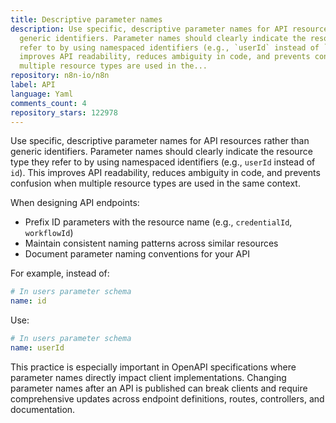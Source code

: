```yaml
---
title: Descriptive parameter names
description: Use specific, descriptive parameter names for API resources rather than
  generic identifiers. Parameter names should clearly indicate the resource type they
  refer to by using namespaced identifiers (e.g., `userId` instead of `id`). This
  improves API readability, reduces ambiguity in code, and prevents confusion when
  multiple resource types are used in the...
repository: n8n-io/n8n
label: API
language: Yaml
comments_count: 4
repository_stars: 122978
---
```


Use specific, descriptive parameter names for API resources rather than generic identifiers. Parameter names should clearly indicate the resource type they refer to by using namespaced identifiers (e.g., `userId` instead of `id`). This improves API readability, reduces ambiguity in code, and prevents confusion when multiple resource types are used in the same context.

When designing API endpoints:
- Prefix ID parameters with the resource name (e.g., `credentialId`, `workflowId`)
- Maintain consistent naming patterns across similar resources
- Document parameter naming conventions for your API

For example, instead of:
```yaml
# In users parameter schema
name: id
```

Use:
```yaml
# In users parameter schema
name: userId
```

This practice is especially important in OpenAPI specifications where parameter names directly impact client implementations. Changing parameter names after an API is published can break clients and require comprehensive updates across endpoint definitions, routes, controllers, and documentation.